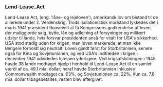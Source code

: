 ### Lend-Lease_Act


Lend-Lease Act, (eng. 'låne- og lejeloven'), amerikansk lov om bistand til de allierede under 2. Verdenskrig. Trods isolationistisk modstand lykkedes det i marts 1941 præsident Roosevelt at få Kongressens godkendelse af loven, der muliggjorde salg, bytte, lån og udlejning af forsyninger og militært udstyr til lande, hvis forsvar præsidenten anså for vitalt for USA's sikkerhed. USA stod stadig uden for krigen, men loven markerede, at man ikke længere forholdt sig neutralt. Loven gjaldt først for Storbritannien, senere også for Kina og Sovjetunionen, og ved USA's indtræden i krigen i december 1941 udvidedes hjælpen yderligere. Ved krigsafslutningen i 1945 havde 38 lande modtaget hjælp i henhold til Lend-Lease Act til en samlet værdi af ca. 49,1 mia. dollar; heraf havde Storbritannien inklusive Commonwealth modtaget ca. 63%, og Sovjetunionen ca. 22%. Kun ca. 7,8 mia. dollar tilbagebetaltes; resten blev eftergivet.